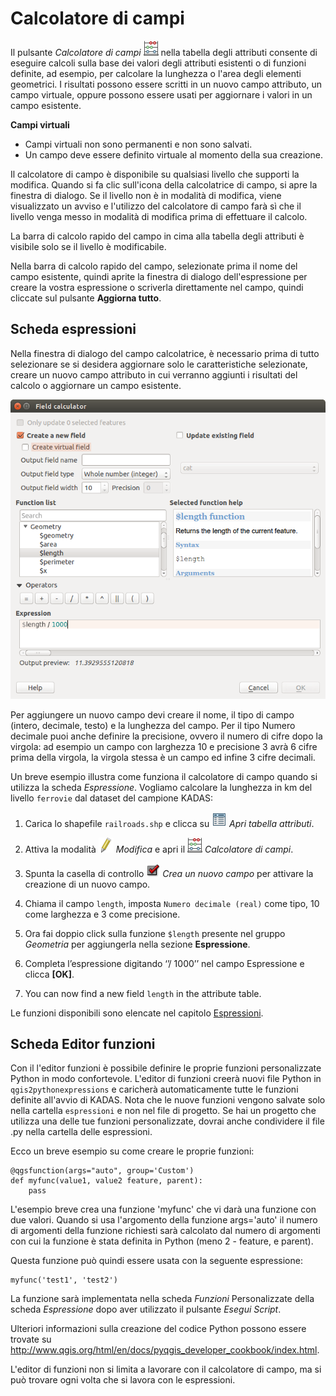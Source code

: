 # Calcolatore di campi <a name="#field-calculator"></a>

Il pulsante *Calcolatore di campi* <img src="../../../images/mActionCalculateField.png" /> nella tabella degli attributi consente di eseguire calcoli sulla base dei valori degli attributi esistenti o di funzioni definite, ad esempio, per calcolare la lunghezza o l'area degli elementi geometrici. I risultati possono essere scritti in un nuovo campo attributo, un campo virtuale, oppure possono essere usati per aggiornare i valori in un campo esistente.

**Campi virtuali**

-   Campi virtuali non sono permanenti e non sono salvati.
-   Un campo deve essere definito virtuale al momento della sua creazione.

Il calcolatore di campo è disponibile su qualsiasi livello che supporti la modifica. Quando si fa clic sull'icona della calcolatrice di campo, si apre la finestra di dialogo. Se il livello non è in modalità di modifica, viene visualizzato un avviso e l'utilizzo del calcolatore di campo farà sì che il livello venga messo in modalità di modifica prima di effettuare il calcolo.

La barra di calcolo rapido del campo in cima alla tabella degli attributi è visibile solo se il livello è modificabile.

Nella barra di calcolo rapido del campo, selezionate prima il nome del campo esistente, quindi aprite la finestra di dialogo dell'espressione per creare la vostra espressione o scriverla direttamente nel campo, quindi cliccate sul pulsante **Aggiorna tutto**.

## Scheda espressioni <a name="#expression-tab"></a>

Nella finestra di dialogo del campo calcolatrice, è necessario prima di tutto selezionare se si desidera aggiornare solo le caratteristiche selezionate, creare un nuovo campo attributo in cui verranno aggiunti i risultati del calcolo o aggiornare un campo esistente.

![](../../../images/fieldcalculator.png)

Per aggiungere un nuovo campo devi creare il nome, il tipo di campo (intero, decimale, testo) e la lunghezza del campo. Per il tipo Numero decimale puoi anche definire la precisione, ovvero il numero di cifre dopo la virgola: ad esempio un campo con larghezza 10 e precisione 3 avrà 6 cifre prima della virgola, la virgola stessa è un campo ed infine 3 cifre decimali.

Un breve esempio illustra come funziona il calcolatore di campo quando si utilizza la scheda *Espressione*. Vogliamo calcolare la lunghezza in km del livello `ferrovie` dal dataset del campione KADAS:

1.  Carica lo shapefile `railroads.shp` e clicca su <img src="../../../images/mActionOpenTable.png" /> *Apri tabella attributi*.

2.  Attiva la modalità <img src="../../../images/mActionToggleEditing.png" /> *Modifica* e apri il <img src="../../../images/mActionCalculateField.png" /> *Calcolatore di campi*.

3.  Spunta la casella di controllo <img src="../../../images/checkbox.png" /> *Crea un nuovo campo* per attivare la creazione di un nuovo campo.

4.  Chiama il campo `length`, imposta `Numero decimale (real)` come tipo, 10 come larghezza e 3 come precisione.

5.  Ora fai doppio click sulla funzione `$length` presente nel gruppo *Geometria* per aggiungerla nella sezione **Espressione**.

6.  Completa l’espressione digitando ‘’/ 1000’’ nel campo Espressione e clicca **\[OK\]**.

7.  You can now find a new field `length` in the attribute table.

Le funzioni disponibili sono elencate nel capitolo [Espressioni](expression.md).

## Scheda Editor funzioni <a name="#function-editor-tab"></a>

Con il l'editor funzioni è possibile definire le proprie funzioni personalizzate Python in modo confortevole. L'editor di funzioni creerà nuovi file Python in `qgis2pythonexpressions` e caricherà automaticamente tutte le funzioni definite all'avvio di KADAS. Nota che le nuove funzioni vengono salvate solo nella cartella `espressioni` e non nel file di progetto. Se hai un progetto che utilizza una delle tue funzioni personalizzate, dovrai anche condividere il file .py nella cartella delle espressioni.

Ecco un breve esempio su come creare le proprie funzioni:

    @qgsfunction(args="auto", group='Custom')
    def myfunc(value1, value2 feature, parent):
        pass

L'esempio breve crea una funzione 'myfunc' che vi darà una funzione con due valori. Quando si usa l'argomento della funzione args='auto' il numero di argomenti della funzione richiesti sarà calcolato dal numero di argomenti con cui la funzione è stata definita in Python (meno 2 - feature, e parent).

Questa funzione può quindi essere usata con la seguente espressione:

    myfunc('test1', 'test2')

La funzione sarà implementata nella scheda *Funzioni* Personalizzate della scheda *Espressione* dopo aver utilizzato il pulsante *Esegui Script*.

Ulteriori informazioni sulla creazione del codice Python possono essere trovate su <a href="http://www.qgis.org/html/en/docs/pyqgis_developer_cookbook/index.html">http://www.qgis.org/html/en/docs/pyqgis_developer_cookbook/index.html</a>.

L'editor di funzioni non si limita a lavorare con il calcolatore di campo, ma si può trovare ogni volta che si lavora con le espressioni.




